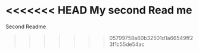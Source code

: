 <<<<<<< HEAD
My second Read me
=======
Second Readme
>>>>>>> 05799758a60b32501d1a66549ff23f1c55de54ac

